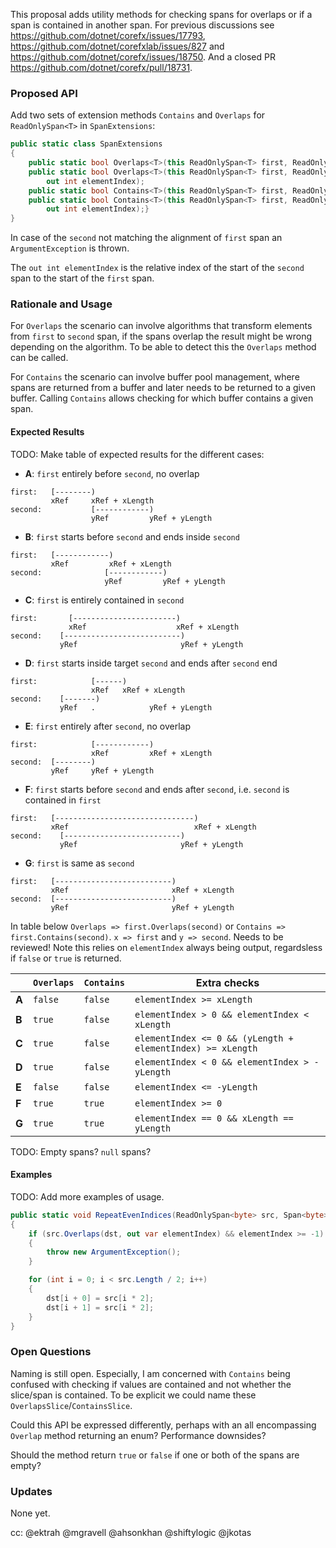 This proposal adds utility methods for checking spans for overlaps or if a span is contained in another span. For previous discussions see https://github.com/dotnet/corefx/issues/17793, https://github.com/dotnet/corefxlab/issues/827 and https://github.com/dotnet/corefx/issues/18750. And a closed PR https://github.com/dotnet/corefx/pull/18731.

### Proposed API
Add two sets of  extension methods `Contains` and `Overlaps` for `ReadOnlySpan<T>` in `SpanExtensions`:
```csharp
public static class SpanExtensions
{
    public static bool Overlaps<T>(this ReadOnlySpan<T> first, ReadOnlySpan<T> second);
    public static bool Overlaps<T>(this ReadOnlySpan<T> first, ReadOnlySpan<T> second, 
        out int elementIndex);
    public static bool Contains<T>(this ReadOnlySpan<T> first, ReadOnlySpan<T> second);
    public static bool Contains<T>(this ReadOnlySpan<T> first, ReadOnlySpan<T> second, 
        out int elementIndex);}
}
```
In case of the `second` not matching the alignment of `first` span an `ArgumentException` is thrown.

The `out int elementIndex` is the relative index of the start of the `second` span to the start of the `first` span.

### Rationale and Usage
For `Overlaps` the scenario can involve algorithms that transform elements from `first` to `second` span, 
if the spans overlap the result might be wrong depending on the algorithm. To be able to detect this
the `Overlaps` method can be called.

For `Contains` the scenario can involve buffer pool management, where spans are returned from a buffer
and later needs to be returned to a given buffer. Calling `Contains` allows checking for which
buffer contains a given span.

#### Expected Results
TODO: Make table of expected results for the different cases:

 - **A**: `first` entirely before `second`, no overlap
```
first:   [--------)
         xRef     xRef + xLength
second:           [------------)     
                  yRef         yRef + yLength
```
 - **B**: `first` starts before `second` and ends inside `second`
```
first:   [------------)
         xRef         xRef + xLength
second:              [------------)     
                     yRef         yRef + yLength
```
 - **C**: `first` is entirely contained in `second`
```
first:       [-----------------------)
             xRef                    xRef + xLength
second:    [--------------------------)     
           yRef                       yRef + yLength
```
 - **D**: `first` starts inside target `second` and ends after `second` end
```
first:            [------)
                  xRef   xRef + xLength
second:    [-------)
           yRef   .            yRef + yLength
```
 - **E**: `first` entirely after `second`, no overlap
```
first:            [------------)     
                  xRef         xRef + xLength
second:  [--------)
         yRef     yRef + yLength
```
 - **F**: `first` starts before `second` and 
   ends after `second`, i.e. `second` is contained in `first`
```
first:   [-------------------------------)
         xRef                            xRef + xLength
second:    [--------------------------)     
           yRef                       yRef + yLength
```
 - **G**: `first` is same as `second`
```
first:   [--------------------------)
         xRef                       xRef + xLength
second:  [--------------------------)     
         yRef                       yRef + yLength
```

In table below `Overlaps => first.Overlaps(second)` or `Contains => first.Contains(second)`. `x => first` and `y => second`.
Needs to be reviewed! Note this relies on `elementIndex` always being output, regardsless if `false` or `true` is returned.

|        |`Overlaps` |`Contains` |Extra checks | 
|--------|-----------|-----------|---------------|
|**A**   |`false`    |`false`    |`elementIndex >= xLength`   |
|**B**   |`true`     |`false`    |`elementIndex > 0 && elementIndex < xLength`    |
|**C**   |`true`     |`false`    |`elementIndex <= 0 && (yLength + elementIndex) >= xLength`    |
|**D**   |`true`     |`false`    |`elementIndex < 0 && elementIndex > -yLength` |
|**E**   |`false`    |`false`    |`elementIndex <= -yLength` |
|**F**   |`true`     |`true`    |`elementIndex >= 0`    |
|**G**   |`true`     |`true`     |`elementIndex == 0 && xLength == yLength` |

TODO: Empty spans? `null` spans?

#### Examples
TODO: Add more examples of usage.

```csharp
public static void RepeatEvenIndices(ReadOnlySpan<byte> src, Span<byte> dst)
{
    if (src.Overlaps(dst, out var elementIndex) && elementIndex >= -1)
    {
        throw new ArgumentException();
    }

    for (int i = 0; i < src.Length / 2; i++)
    {
        dst[i + 0] = src[i * 2];
        dst[i + 1] = src[i * 2];
    }
}
```

### Open Questions
Naming is still open. Especially, I am concerned with `Contains` being confused with checking if values are contained and not whether the slice/span is contained. To be explicit we could name these `OverlapsSlice`/`ContainsSlice`.

Could this API be expressed differently, perhaps with an all encompassing `Overlap` method returning an enum? Performance downsides?

Should the method return `true` or `false` if one or both of the spans are empty?

### Updates
None yet.

cc: @ektrah @mgravell @ahsonkhan @shiftylogic @jkotas 
